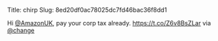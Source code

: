 Title: chirp
Slug: 8ed20df0ac78025dc7fd46bac36f8dd1

Hi <a href="http://twitter.com/AmazonUK">@AmazonUK</a>, pay your corp tax already. <a href="https://t.co/Z6v8BsZLar">https://t.co/Z6v8BsZLar</a> via <a href="http://twitter.com/change">@change</a>
